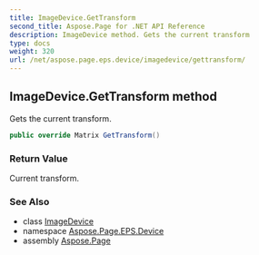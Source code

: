 ```yaml
---
title: ImageDevice.GetTransform
second_title: Aspose.Page for .NET API Reference
description: ImageDevice method. Gets the current transform
type: docs
weight: 320
url: /net/aspose.page.eps.device/imagedevice/gettransform/
---
```

## ImageDevice.GetTransform method

Gets the current transform.

```csharp
public override Matrix GetTransform()
```

### Return Value

Current transform.

### See Also

* class [ImageDevice](../)
* namespace [Aspose.Page.EPS.Device](../../imagedevice/)
* assembly [Aspose.Page](../../../)


